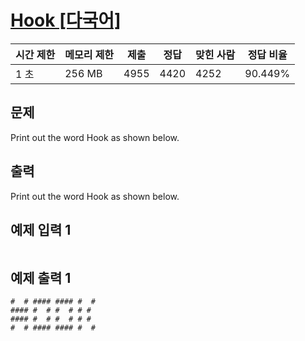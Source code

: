 # [Hook [다국어]](https://www.acmicpc.net/problem/10189)

| 시간 제한 | 메모리 제한 | 제출 | 정답 | 맞힌 사람 | 정답 비율 |
| --- | --- | --- | --- | --- | --- |
| 1 초 | 256 MB | 4955 | 4420 | 4252 | 90.449% |

## 문제

Print out the word Hook as shown below.

## 출력

Print out the word Hook as shown below.

## 예제 입력 1

```

```

## 예제 출력 1

```
#  # #### #### #  #
#### #  # #  # # #
#### #  # #  # # #
#  # #### #### #  #
```
